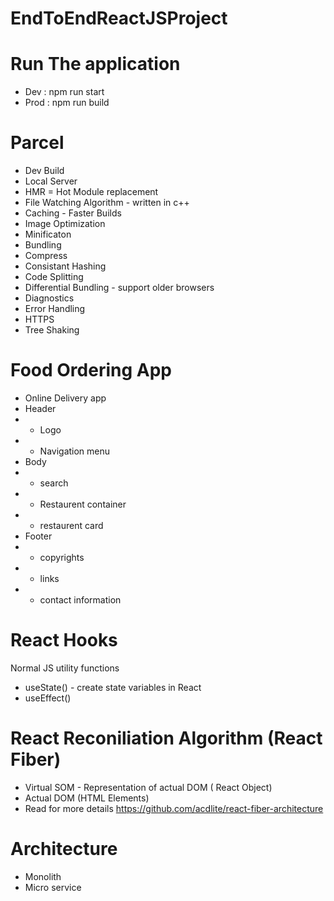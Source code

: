 # EndToEndReactJSProject

# Run The application

- Dev : npm run start
- Prod : npm run build

# Parcel

- Dev Build
- Local Server
- HMR = Hot Module replacement
- File Watching Algorithm - written in c++
- Caching - Faster Builds
- Image Optimization
- Minificaton
- Bundling
- Compress
- Consistant Hashing
- Code Splitting
- Differential Bundling - support older browsers
- Diagnostics
- Error Handling
- HTTPS
- Tree Shaking

# Food Ordering App

- Online Delivery app
- Header
- - Logo
- - Navigation menu
- Body
- - search
- - Restaurent container
- - restaurent card
- Footer
- - copyrights
- - links
- - contact information

# React Hooks

Normal JS utility functions

- useState() - create state variables in React
- useEffect()

# React Reconiliation Algorithm (React Fiber)

- Virtual SOM - Representation of actual DOM ( React Object)
- Actual DOM (HTML Elements)
- Read for more details https://github.com/acdlite/react-fiber-architecture

# Architecture

- Monolith
- Micro service
